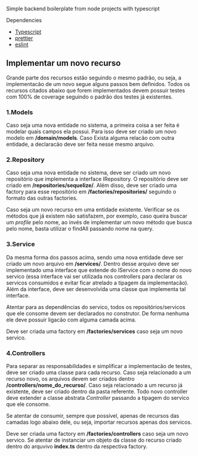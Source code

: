 Simple backend boilerplate from node projects with typescript

Dependencies

- [Typescript](https://www.typescriptlang.org/)
- [prettier](https://prettier.io/)
- [eslint](https://eslint.org/)

## Implementar um novo recurso

Grande parte dos recursos estão seguindo o mesmo padrão, ou seja, a implementacão de um novo segue alguns passos bem definidos. Todos os recursos
citados abaixo que forem implementados devem possuir testes com 100% de coverage seguindo o padrão dos testes já existentes.

### 1.Models

Caso seja uma nova entidade no sistema, a primeira coisa a ser feita é modelar quais campos ela possui. Para isso deve ser criado
um novo modelo em **/domain/models**. Caso Exista alguma relacão com outra entidade, a declaracão deve ser feita nesse mesmo arquivo.

### 2.Repository

Caso seja uma nova entidade no sistema, deve ser criado um novo repositório que implementa a interface IRepository. O repositório deve
ser criado em **/repositories/sequelize/**. Além disso, deve ser criado uma factory para esse repositório em **/factories/repositories/**
seguindo o formato das outras factories.

Caso seja um novo recurso em uma entidade existente. Verificar se os métodos que já existem não satisfazem, por exemplo, caso queira buscar
um _profile_ pelo nome, ao invés de implementar um novo método que busca pelo nome, basta utilizar o findAll passando nome na query.

### 3.Service

Da mesma forma dos passos acima, sendo uma nova entidade deve ser criado um novo arquivo em **/services/**. Dentro desse arquivo deve ser implementado
uma interface que extende do IService com o nome do novo servico (essa interface vai ser utilizada nos controllers para declarar os servicos consumidos e evitar
ficar atrelado a tipagem da implementacão). Além da interface, deve ser desenvolvida uma classe que implementa tal interface.

Atentar para as dependências do servico, todos os repositórios/servicos que ele consome devem ser declarados no construtor. De forma nenhuma ele deve possuir
ligacão com alguma camada acima.

Deve ser criada uma factory em **/factories/services** caso seja um novo servico.

### 4.Controllers

Para separar as responsabilidades e simplificar a implementacão de testes, deve ser criado uma classe para cada recurso. Caso seja relacionado a um recurso novo,
os arquivos devem ser criados dentro **/controllers/nome_do_recurso/**. Caso seja relacionado a um recurso já existente, deve ser criado dentro da pasta referente. Todo novo controller
deve extender a classe abstrata _Controller_ passando a tipagem do servico que ele consome.

Se atentar de consumir, sempre que possível, apenas de recursos das camadas logo abaixo dele, ou seja, importar recursos apenas dos servicos.

Deve ser criada uma factory em **/factories/controllers** caso seja um novo servico. Se atentar de instanciar um objeto da classe do recurso criado dentro do arquvivo **index.ts** dentro
da respectiva factory.
